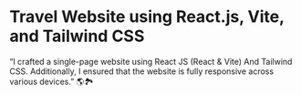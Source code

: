 # Travel Website using React.js, Vite, and Tailwind CSS

“I crafted a single-page website using React JS (React & Vite) And Tailwind CSS. Additionally, I ensured that the website is fully responsive across various devices.” 🌎🏞️
